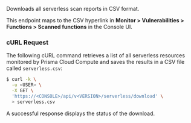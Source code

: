 Downloads all serverless scan reports in CSV format.

This endpoint maps to the CSV hyperlink in **Monitor > Vulnerabilities > Functions > Scanned functions** in the Console UI.

### cURL Request

The following cURL command retrieves a list of all serverless resources monitored by Prisma Cloud Compute and saves the results in a CSV file called `serverless.csv`:

```bash
$ curl -k \
  -u <USER> \
  -X GET \
  'https://<CONSOLE>/api/v<VERSION>/serverless/download' \
  > serverless.csv
```

A successful response displays the status of the download.
